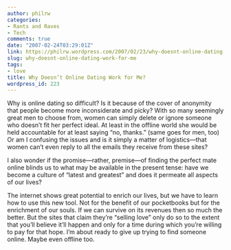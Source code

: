 ```yaml
---
author: philrw
categories:
- Rants and Raves
- Tech
comments: true
date: "2007-02-24T03:29:01Z"
link: https://philrw.wordpress.com/2007/02/23/why-doesnt-online-dating-work-for-me/
slug: why-doesnt-online-dating-work-for-me
tags:
- love
title: Why Doesn’t Online Dating Work for Me?
wordpress_id: 223
---
```


Why is online dating so difficult? Is it because of the cover of anonymity that people become more inconsiderate and picky? With so many seemingly great men to choose from, women can simply delete or ignore someone who doesn’t fit her perfect ideal. At least in the offline world she would be held accountable for at least saying “no, thanks.” (same goes for men, too) Or am I confusing the issues and is it simply a matter of logistics—that women can’t even reply to all the emails they receive from these sites?

I also wonder if the promise—rather, premise—of finding the perfect mate online blinds us to what may be available in the present tense: have we become a culture of “latest and greatest” and does it permeate all aspects of our lives?

The internet shows great potential to enrich our lives, but we have to learn how to use this new tool. Not for the benefit of our pocketbooks but for the enrichment of our souls. If we can survive on its revenues then so much the better. But the sites that claim they’re “selling love” only do so to the extent that you’ll believe it’ll happen and only for a time during which you’re willing to pay for that hope. I’m about ready to give up trying to find someone online. Maybe even offline too.
